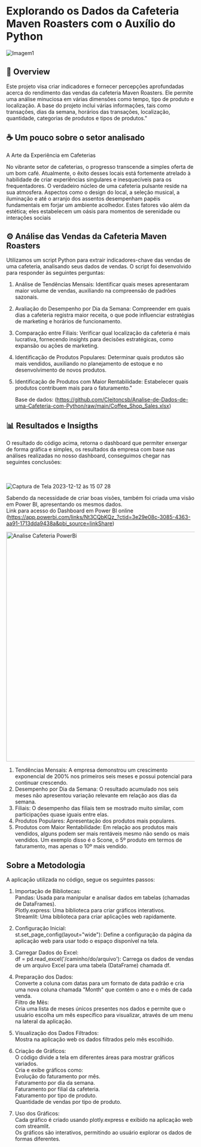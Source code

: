 <h1>Explorando os Dados da Cafeteria Maven Roasters com o Auxílio do Python</h1>


![Imagem1](https://github.com/Cleitoncsb/meu-Portfolio/assets/142935223/b9bf12f2-c1a3-46af-a8a8-b2fade673657)


 <h2> 📌 Overview   </h2>
 

Este projeto visa criar indicadores e fornecer percepções aprofundadas acerca do rendimento das vendas da cafeteria Maven Roasters. Ele permite uma análise minuciosa em várias dimensões como tempo, tipo de produto e localização. A base do projeto inclui várias informações, tais como transações, dias da semana, horários das transações, localização, quantidade, categorias de produtos e tipos de produtos."


<h2>☕ Um pouco sobre o setor analisado</h2>

A Arte da Experiência em Cafeterias 

No vibrante setor de cafeterias, o progresso transcende a simples oferta de um bom café. Atualmente, o êxito desses locais está fortemente atrelado à habilidade de criar experiências singulares e inesquecíveis para os frequentadores. O verdadeiro núcleo de uma cafeteria pulsante reside na sua atmosfera. Aspectos como o design do local, a seleção musical, a iluminação e até o arranjo dos assentos desempenham papéis fundamentais em forjar um ambiente acolhedor. Estes fatores vão além da estética; eles estabelecem um oásis para momentos de serenidade ou interações sociais

<h2> ⚙️ Análise das Vendas da Cafeteria Maven Roasters </h2>
Utilizamos um script Python para extrair indicadores-chave das vendas de uma cafeteria, analisando seus dados de vendas. O script foi desenvolvido para responder às seguintes perguntas:

1. Análise de Tendências Mensais: Identificar quais meses apresentaram maior volume de vendas, auxiliando na compreensão de padrões sazonais.
2. Avaliação do Desempenho por Dia da Semana: Compreender em quais dias a cafeteria registra maior receita, o que pode influenciar estratégias de marketing e horários de funcionamento.
3. Comparação entre Filiais: Verificar qual localização da cafeteria é mais lucrativa, fornecendo insights para decisões estratégicas, como expansão ou ações de marketing.
4. Identificação de Produtos Populares: Determinar quais produtos são mais vendidos, auxiliando no planejamento de estoque e no desenvolvimento de novos produtos.
5. Identificação de Produtos com Maior Rentabilidade: Estabelecer quais produtos contribuem mais para o faturamento."<br>

   Base de dados: (https://github.com/Cleitoncsb/Analise-de-Dados-de-uma-Cafeteria-com-Python/raw/main/Coffee_Shop_Sales.xlsx)

<h2> 📊 Resultados e Insigths</h2>
O resultado do código acima, retorna o dashboard que permiter enxergar de forma gráfica e simples, os resultados da empresa com base nas análises realizadas no nosso dashboard, conseguimos chegar nas seguintes conclusões:<br>
<br>
<br>

![Captura de Tela 2023-12-12 às 15 07 28](https://github.com/Cleitoncsb/Analise-de-Dados-de-uma-Cafeteria-com-Python/assets/142935223/c0b095c6-2ca3-4365-a423-0cf1bdec486e)

Sabendo da necessidade de criar boas visões, também foi criada uma visão em Power BI, apresentando os mesmos dados. <br>
Link para acesso do Dashboard em Power BI online (https://app.powerbi.com/links/Nt3CQbKQz_?ctid=3e29e08c-3085-4363-aa91-1713dda9438a&pbi_source=linkShare)

<img width="614" alt="Analise Cafeteria PowerBi" src="https://github.com/Cleitoncsb/Analise-de-Dados-de-uma-Cafeteria-com-Python-e-PowerBI/assets/142935223/af11bed4-d127-4170-bb19-2d7f84d0e437">

1. Tendências Mensais: A empresa demonstrou um crescimento exponencial de 200% nos primeiros seis meses e possui potencial para continuar crescendo.
2. Desempenho por Dia da Semana: O resultado acumulado nos seis meses não apresentou variação relevante em relação aos dias da semana.
3. Filiais: O desempenho das filiais tem se mostrado muito similar, com participações quase iguais entre elas.
4. Produtos Populares: Apresentação dos produtos mais populares.
5. Produtos com Maior Rentabilidade: Em relação aos produtos mais vendidos, alguns podem ser mais rentáveis mesmo não sendo os mais vendidos. Um exemplo disso é o Scone, o 5º produto em termos de faturamento, mas apenas o 10º mais vendido.<br>


<h2>Sobre a Metodologia</h2>
A aplicaçāo utilizada no código, segue os seguintes passos:</>

1. Importação de Bibliotecas:<br>
Pandas: Usada para manipular e analisar dados em tabelas (chamadas de DataFrames).<br>
Plotly.express: Uma biblioteca para criar gráficos interativos.<br>
Streamlit: Uma biblioteca para criar aplicações web rapidamente.<br>

2. Configuração Inicial:<br>
st.set_page_config(layout="wide"): Define a configuração da página da aplicação web para usar todo o espaço disponível na tela.<br>

3. Carregar Dados do Excel:<br>
df = pd.read_excel('/caminho/do/arquivo'): Carrega os dados de vendas de um arquivo Excel para uma tabela (DataFrame) chamada df.<br>

4. Preparação dos Dados:<br>
Converte a coluna com datas para um formato de data padrão e cria uma nova coluna chamada "Month" que contém o ano e o mês de cada venda.<br>
Filtro de Mês:<br>
Cria uma lista de meses únicos presentes nos dados e permite que o usuário escolha um mês específico para visualizar, através de um menu na lateral da aplicação.<br>

5. Visualização dos Dados Filtrados:<br>
Mostra na aplicação web os dados filtrados pelo mês escolhido.<br>

6. Criação de Gráficos:<br>
O código divide a tela em diferentes áreas para mostrar gráficos variados.<br>
Cria e exibe gráficos como:<br>
Evolução do faturamento por mês.<br>
Faturamento por dia da semana.<br>
Faturamento por filial da cafeteria.<br>
Faturamento por tipo de produto.<br>
Quantidade de vendas por tipo de produto.<br>

7. Uso dos Gráficos:<br>
Cada gráfico é criado usando plotly.express e exibido na aplicação web com streamlit.<br>
Os gráficos são interativos, permitindo ao usuário explorar os dados de formas diferentes.<br>
